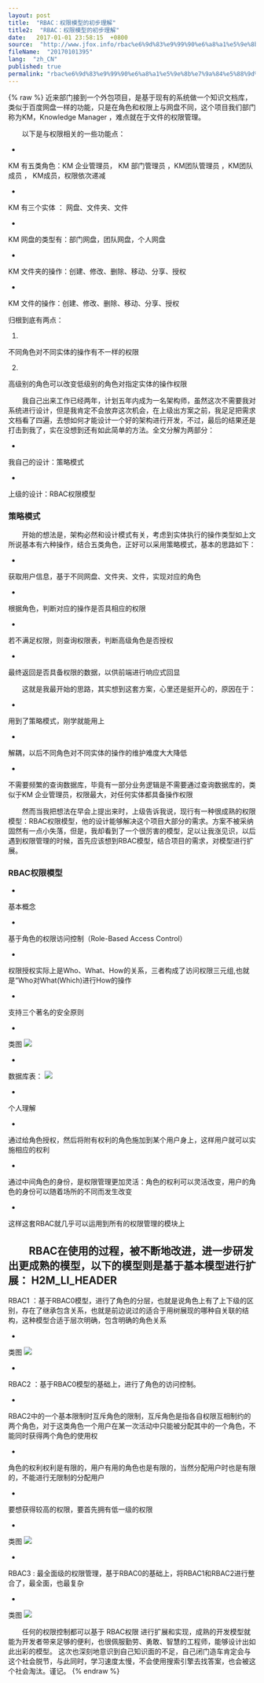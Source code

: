 ```yaml
---
layout: post
title:  "RBAC：权限模型的初步理解"
title2:  "RBAC：权限模型的初步理解"
date:   2017-01-01 23:58:15  +0800
source:  "http://www.jfox.info/rbac%e6%9d%83%e9%99%90%e6%a8%a1%e5%9e%8b%e7%9a%84%e5%88%9d%e6%ad%a5%e7%90%86%e8%a7%a3.html"
fileName:  "20170101395"
lang:  "zh_CN"
published: true
permalink: "rbac%e6%9d%83%e9%99%90%e6%a8%a1%e5%9e%8b%e7%9a%84%e5%88%9d%e6%ad%a5%e7%90%86%e8%a7%a3.html"
---
```

{% raw %}
近来部门接到一个外包项目，是基于现有的系统做一个知识文档库，类似于百度网盘一样的功能，只是在角色和权限上与网盘不同，这个项目我们部门称为KM，Knowledge Manager ，难点就在于文件的权限管理。

  以下是与权限相关的一些功能点：

- 
KM 有五类角色：KM 企业管理员， KM 部门管理员 ，KM团队管理员 ，KM团队成员 ， KM成员，权限依次递减

- 
KM 有三个实体 ： 网盘、文件夹、文件

- 
KM 网盘的类型有：部门网盘，团队网盘，个人网盘

- 
KM 文件夹的操作：创建、修改、删除、移动、分享、授权

- 
KM 文件的操作：创建、修改、删除、移动、分享、授权

归根到底有两点：

1. 
不同角色对不同实体的操作有不一样的权限

2. 
高级别的角色可以改变低级别的角色对指定实体的操作权限

  我自己出来工作已经两年，计划五年内成为一名架构师，虽然这次不需要我对系统进行设计，但是我肯定不会放弃这次机会，在上级出方案之前，我足足把需求文档看了四遍，去想如何才能设计一个好的架构进行开发，不过，最后的结果还是打击到我了，实在没想到还有如此简单的方法。全文分解为两部分：

- 
我自己的设计：策略模式

- 
上级的设计：RBAC权限模型

### 策略模式

  开始的想法是，架构必然和设计模式有关，考虑到实体执行的操作类型如上文所说基本有六种操作，结合五类角色，正好可以采用策略模式，基本的思路如下：

- 
获取用户信息，基于不同网盘、文件夹、文件，实现对应的角色

- 
根据角色，判断对应的操作是否具相应的权限

- 
若不满足权限，则查询权限表，判断高级角色是否授权

- 
最终返回是否具备权限的数据，以供前端进行响应式回显

  这就是我最开始的思路，其实想到这套方案，心里还是挺开心的，原因在于：

- 
用到了策略模式，刚学就能用上

- 
解耦，以后不同角色对不同实体的操作的维护难度大大降低

- 
不需要频繁的查询数据库，毕竟有一部分业务逻辑是不需要通过查询数据库的，类似于KM 企业管理员，权限最大，对任何实体都具备操作权限

  然而当我把想法在早会上提出来时，上级告诉我说，现行有一种很成熟的权限模型：RBAC权限模型，他的设计能够解决这个项目大部分的需求。方案不被采纳固然有一点小失落，但是，我却看到了一个很厉害的模型，足以让我涨见识，以后遇到权限管理的时候，首先应该想到RBAC模型，结合项目的需求，对模型进行扩展。

### RBAC权限模型

- 
基本概念

- 
基于角色的权限访问控制（Role-Based Access Control）

- 
权限授权实际上是Who、What、How的关系，三者构成了访问权限三元组,也就是“Who对What(Which)进行How的操作

- 
支持三个著名的安全原则

- 
类图
![](7c07c7f.png)

- 
数据库表：
![](78c390c.png)

- 
个人理解

- 
通过给角色授权，然后将附有权利的角色施加到某个用户身上，这样用户就可以实施相应的权利

- 
通过中间角色的身份，是权限管理更加灵活：角色的权利可以灵活改变，用户的角色的身份可以随着场所的不同而发生改变

- 
这样这套RBAC就几乎可以运用到所有的权限管理的模块上

  RBAC在使用的过程，被不断地改进，进一步研发出更成熟的模型，以下的模型则是基于基本模型进行扩展：
H2M_LI_HEADER 
- 
RBAC1 ：基于RBAC0模型，进行了角色的分层，也就是说角色上有了上下级的区别，存在了继承包含关系，也就是前边说过的适合于用树展现的哪种自关联的结构，这种模型合适于层次明确，包含明确的角色关系

- 
类图
![](0fd2783.png)

- 
RBAC2 ：基于RBAC0模型的基础上，进行了角色的访问控制。

- 
RBAC2中的一个基本限制时互斥角色的限制，互斥角色是指各自权限互相制约的两个角色，对于这类角色一个用户在某一次活动中只能被分配其中的一个角色，不能同时获得两个角色的使用权

- 
角色的权利权利是有限的，用户有用的角色也是有限的，当然分配用户时也是有限的，不能进行无限制的分配用户

- 
要想获得较高的权限，要首先拥有低一级的权限

- 
类图
![](7d71999.png)

- 
RBAC3 : 最全面级的权限管理，基于RBAC0的基础上，将RBAC1和RBAC2进行整合了，最全面，也最复杂

- 
类图
![](69cca01.png)

  任何的权限控制都可以基于 RBAC权限 进行扩展和实现，成熟的开发模型就能为开发者带来足够的便利，也很佩服勤劳、勇敢、智慧的工程师，能够设计出如此出彩的模型。
这次也深刻地意识到自己知识面的不足，自己闭门造车肯定会与这个社会脱节，与此同时，学习速度太慢，不会使用搜索引擎去找答案，也会被这个社会淘汰。谨记。
{% endraw %}